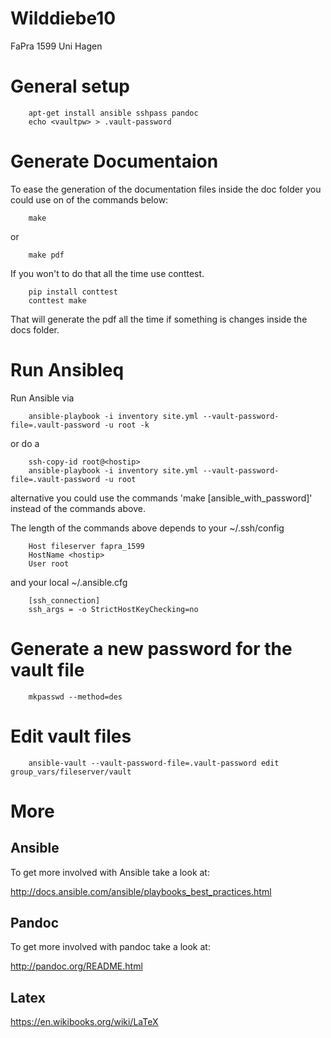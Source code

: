# Wilddiebe10
FaPra 1599 Uni Hagen

# General setup

        apt-get install ansible sshpass pandoc
        echo <vaultpw> > .vault-password

# Generate Documentaion
To ease the generation of the documentation files inside the doc folder you
could use on of the commands below:

        make

or

        make pdf

If you won't to do that all the time use conttest.

        pip install conttest
        conttest make

That will generate the pdf all the time if something is changes inside the docs folder. 

# Run Ansibleq
Run Ansible via

        ansible-playbook -i inventory site.yml --vault-password-file=.vault-password -u root -k


or do a

        ssh-copy-id root@<hostip>
        ansible-playbook -i inventory site.yml --vault-password-file=.vault-password -u root

alternative you could use the commands 'make [ansible_with_password]' instead of the commands above.

The length of the commands above depends to your ~/.ssh/config

        Host fileserver fapra_1599
        HostName <hostip>
        User root

and your local ~/.ansible.cfg

        [ssh_connection]
        ssh_args = -o StrictHostKeyChecking=no

# Generate a new password for the vault file

        mkpasswd --method=des

# Edit vault files

        ansible-vault --vault-password-file=.vault-password edit group_vars/fileserver/vault

# More

## Ansible
To get more involved with Ansible take a look at:

  http://docs.ansible.com/ansible/playbooks_best_practices.html

## Pandoc
To get more involved with pandoc take a look at:

  http://pandoc.org/README.html

## Latex
  https://en.wikibooks.org/wiki/LaTeX
